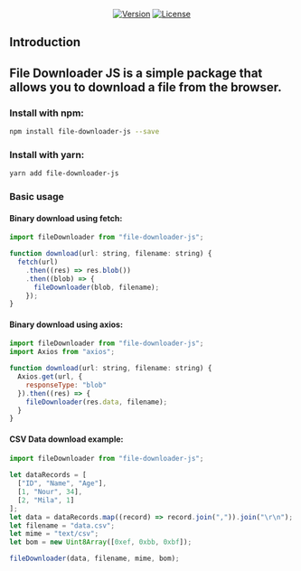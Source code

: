 <p align="center">
  <a href="https://www.npmjs.com/package/file-downloader-js"><img src="https://img.shields.io/npm/v/file-downloader-js.svg" alt="Version"></a>
  <a href="https://www.npmjs.com/package/file-downloader-js"><img src="https://img.shields.io/npm/l/file-downloader-js.svg" alt="License"></a>
</p>

## Introduction

File Downloader JS is a simple package that allows you to download a file from the browser.
---

### Install with npm:

```sh
npm install file-downloader-js --save
```

### Install with yarn:

```sh
yarn add file-downloader-js
```

### Basic usage

#### Binary download using fetch:
```js
import fileDownloader from "file-downloader-js";

function download(url: string, filename: string) {
  fetch(url)
    .then((res) => res.blob())
    .then((blob) => {
      fileDownloader(blob, filename);
    });
}
```

#### Binary download using axios:
```js
import fileDownloader from "file-downloader-js";
import Axios from "axios";

function download(url: string, filename: string) {
  Axios.get(url, {
    responseType: "blob"
  }).then((res) => {
    fileDownloader(res.data, filename);
  }
}
```

#### CSV Data download example:
```js
import fileDownloader from "file-downloader-js";
    
let dataRecords = [
  ["ID", "Name", "Age"],
  [1, "Nour", 34],
  [2, "Mila", 1]
];
let data = dataRecords.map((record) => record.join(",")).join("\r\n");
let filename = "data.csv";
let mime = "text/csv";
let bom = new Uint8Array([0xef, 0xbb, 0xbf]);

fileDownloader(data, filename, mime, bom);
```
